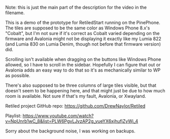 Note: this is just the main part of the description for the video in the filename.

This is a demo of the prototype for RetiledStart running on the PinePhone. The tiles are supposed to be the same color as Windows Phone 8.x's "Cobalt", but I'm not sure if it's correct as Cobalt varied depending on the firmware and Avalonia might not be displaying it exactly like my Lumia 822 (and Lumia 830 on Lumia Denim, though not before that firmware version) did.

Scrolling isn't available when dragging on the buttons like Windows Phone allowed, so I have to scroll in the sidebar. Hopefully I can figure that out or Avalonia adds an easy way to do that so it's as mechanically similar to WP as possible.

There's also supposed to be three columns of large tiles visible, but that doesn't seem to be happening here, and that might just be due to how much room is available. Not sure if that's my fault, Avalonia, or Xwayland.

Retiled project GitHub repo:
https://github.com/DrewNaylor/Retiled

Playlist:
https://www.youtube.com/watch?v=NpUnrb1wC_8&list=PLW6PgvLJvzAP2g_vueYX6xjhufjZyWj_4


Sorry about the background noise, I was working on backups.
